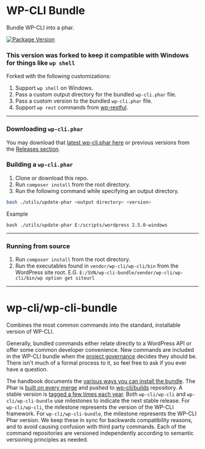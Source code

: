 WP-CLI Bundle
======
Bundle WP-CLI into a phar.

<p>
<a href="https://github.com/lipemat/wp-cli-bundle/releases/latest">
<img alt="Package Version" src="https://img.shields.io/github/v/tag/lipemat/wp-cli-bundle?label=version"/>
</a>
</p>


### This version was forked to keep it compatible with Windows for things like `wp shell`

Forked with the following customizations:

1. Support `wp shell` on Windows.
2. Pass a custom output directory for the bundled `wp-cli.phar` file.
3. Pass a custom version to the bundled `wp-cli.phar` file.
4. Support `wp rest` commands from [wp-restful](https://github.com/lipemat/restful).

--------------------------------------------------------------------------------------------------------------------------------------

### Downloading `wp-cli.phar`

You may download
that <a href="https://github.com/lipemat/wp-cli-bundle/releases/latest/download/wp-cli.phar">
latest wp-cli.phar here</a> or previous versions from
the <a href="https://github.com/lipemat/wp-cli-bundle/releases/">Releases section</a>.

### Building a `wp-cli.phar`

1. Clone or download this repo.
2. Run `composer install` from the root directory.
3. Run the following command while specifying an output directory.

```bash
bash ./utils/update-phar <output directory> <version>
```

Example

```
bash ./utils/update-phar E:/scripts/wordpress 2.5.0-windows
```

-------------------------------------------------------------------

### Running from source

1. Run `composer install` from the root directory.
2. Run the executables found in `vendor/wp-cli/wp-cli/bin` from the WordPress site root.
   E.G. `E:/SVN/wp-cli-bundle/vendor/wp-cli/wp-cli/bin/wp option get siteurl`

-----------------------------------------------------------------------------------


wp-cli/wp-cli-bundle
=================


Combines the most common commands into the standard, installable version of WP-CLI.

Generally, bundled commands either relate directly to a WordPress API or offer some common developer convenience. New commands are included in the WP-CLI bundle when the [project governance](https://make.wordpress.org/cli/handbook/contributions/governance/) decides they should be. There isn't much of a formal process to it, so feel free to ask if you ever have a question.

The handbook documents the [various ways you can install the bundle](https://make.wordpress.org/cli/handbook/guides/installing/). The Phar is [built on every merge](https://github.com/wp-cli/wp-cli-bundle/blob/main/.github/workflows/deployment.yml) and pushed to [wp-cli/builds](https://github.com/wp-cli/builds) repository. A stable version is [tagged a few times each year](https://make.wordpress.org/cli/handbook/contributions/release-checklist/).
Both `wp-cli/wp-cli` and `wp-cli/wp-cli-bundle` use milestones to indicate the next stable release. For `wp-cli/wp-cli`, the milestone represents the version of the WP-CLI framework. For `wp-cli/wp-cli-bundle`, the milestone represents the WP-CLI Phar version. We keep these in sync for backwards compatibility reasons, and to avoid causing confusion with third party commands. Each of the command repositories are versioned independently according to semantic versioning principles as needed.
